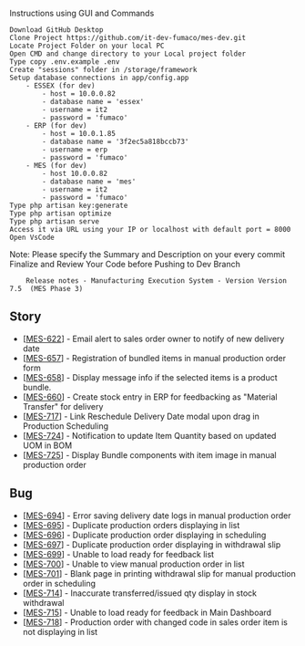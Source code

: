 Instructions using GUI and Commands

    Download GitHub Desktop
    Clone Project https://github.com/it-dev-fumaco/mes-dev.git
    Locate Project Folder on your local PC
    Open CMD and change directory to your Local project folder
    Type copy .env.example .env
    Create "sessions" folder in /storage/framework
    Setup database connections in app/config.app
        - ESSEX (for dev)
            - host = 10.0.0.82
            - database name = 'essex'
            - username = it2
            - password = 'fumaco'
        - ERP (for dev)
            - host = 10.0.1.85
            - database name = '3f2ec5a818bccb73'
            - username = erp
            - password = 'fumaco'
        - MES (for dev)
            - host 10.0.0.82
            - database name = 'mes'
            - username = it2
            - password = 'fumaco'
    Type php artisan key:generate
    Type php artisan optimize
    Type php artisan serve
    Access it via URL using your IP or localhost with default port = 8000
    Open VsCode

Note: Please specify the Summary and Description on your every commit﻿ Finalize and Review Your Code before Pushing to Dev Branch


        Release notes - Manufacturing Execution System - Version Version 7.5  (MES Phase 3)
    
<h2>        Story
</h2>
<ul>
<li>[<a href='https://fumacoinc.atlassian.net/browse/MES-622'>MES-622</a>] -         Email alert to sales order owner to notify of new delivery date
</li>
<li>[<a href='https://fumacoinc.atlassian.net/browse/MES-657'>MES-657</a>] -         Registration of bundled items in manual production order form
</li>
<li>[<a href='https://fumacoinc.atlassian.net/browse/MES-658'>MES-658</a>] -         Display message info if the selected items is a product bundle.
</li>
<li>[<a href='https://fumacoinc.atlassian.net/browse/MES-660'>MES-660</a>] -         Create stock entry in ERP for feedbacking as &quot;Material Transfer&quot; for delivery
</li>
<li>[<a href='https://fumacoinc.atlassian.net/browse/MES-717'>MES-717</a>] -         Link Reschedule Delivery Date modal upon drag in Production Scheduling
</li>
<li>[<a href='https://fumacoinc.atlassian.net/browse/MES-724'>MES-724</a>] -         Notification to update Item Quantity based on updated UOM in BOM
</li>
<li>[<a href='https://fumacoinc.atlassian.net/browse/MES-725'>MES-725</a>] -         Display Bundle components with item image in manual production order
</li>
</ul>
    
<h2>        Bug
</h2>
<ul>
<li>[<a href='https://fumacoinc.atlassian.net/browse/MES-694'>MES-694</a>] -         Error saving delivery date logs in manual production order
</li>
<li>[<a href='https://fumacoinc.atlassian.net/browse/MES-695'>MES-695</a>] -         Duplicate production orders displaying in list
</li>
<li>[<a href='https://fumacoinc.atlassian.net/browse/MES-696'>MES-696</a>] -         Duplicate production order displaying in scheduling
</li>
<li>[<a href='https://fumacoinc.atlassian.net/browse/MES-697'>MES-697</a>] -         Duplicate production order displaying in withdrawal slip
</li>
<li>[<a href='https://fumacoinc.atlassian.net/browse/MES-699'>MES-699</a>] -         Unable to load ready for feedback list
</li>
<li>[<a href='https://fumacoinc.atlassian.net/browse/MES-700'>MES-700</a>] -         Unable to view manual production order in list
</li>
<li>[<a href='https://fumacoinc.atlassian.net/browse/MES-701'>MES-701</a>] -         Blank page in printing withdrawal slip for manual production order in scheduling
</li>
<li>[<a href='https://fumacoinc.atlassian.net/browse/MES-714'>MES-714</a>] -         Inaccurate transferred/issued qty display in stock withdrawal
</li>
<li>[<a href='https://fumacoinc.atlassian.net/browse/MES-715'>MES-715</a>] -         Unable to load ready for feedback in Main Dashboard
</li>
<li>[<a href='https://fumacoinc.atlassian.net/browse/MES-718'>MES-718</a>] -         Production order with changed code in sales order item is not displaying in list
</li>
</ul>
